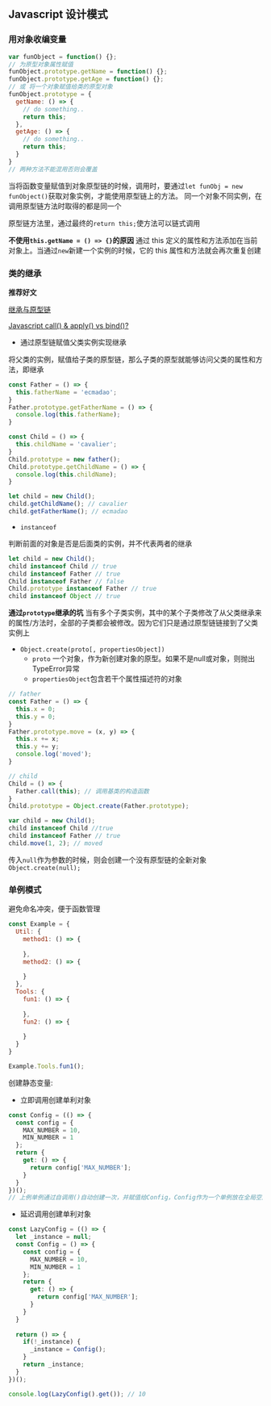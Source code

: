 ## Javascript 设计模式

### 用对象收编变量

```javascript
var funObject = function() {};
// 为原型对象属性赋值
funObject.prototype.getName = function() {};
funObject.prototype.getAge = function() {};
// 或 将一个对象赋值给类的原型对象
funObject.prototype = {
  getName: () => {
    // do something..
    return this;
  },
  getAge: () => {
    // do something..
    return this;
  }
}
// 两种方法不能混用否则会覆盖
```
当将函数变量赋值到对象原型链的时候，调用时，要通过`let funObj = new funObject()`获取对象实例，才能使用原型链上的方法。
同一个对象不同实例，在调用原型链方法时取得的都是同一个

原型链方法里，通过最终的`return this;`使方法可以链式调用

**不使用`this.getName = () => {}`的原因**
通过 this 定义的属性和方法添加在当前对象上。当通过`new`新建一个实例的时候，它的 this 属性和方法就会再次重复创建

### 类的继承

**推荐好文** 

[继承与原型链](https://developer.mozilla.org/zh-CN/docs/Web/JavaScript/Inheritance_and_the_prototype_chain)

[Javascript call() & apply() vs bind()?](http://stackoverflow.com/questions/15455009/javascript-call-apply-vs-bind)

- 通过原型链赋值父类实例实现继承

将父类的实例，赋值给子类的原型链，那么子类的原型就能够访问父类的属性和方法，即继承
```javascript
const Father = () => {
  this.fatherName = 'ecmadao';
}
Father.prototype.getFatherName = () => {
  console.log(this.fatherName);
}

const Child = () => {
  this.childName = 'cavalier';
}
Child.prototype = new father();
Child.prototype.getChildName = () => {
  console.log(this.childName);
}

let child = new Child();
child.getChildName(); // cavalier
child.getFatherName(); // ecmadao
```

- `instanceof`

判断前面的对象是否是后面类的实例，并不代表两者的继承
```javascript
let child = new Child();
child instanceof Child // true
child instanceof Father // true
Child instanceof Father // false
Child.prototype instanceof Father // true
child instanceof Object // true
```

**通过`prototype`继承的坑**
当有多个子类实例，其中的某个子类修改了从父类继承来的属性/方法时，全部的子类都会被修改。因为它们只是通过原型链链接到了父类实例上

- `Object.create(proto[, propertiesObject])`
  - `proto` 一个对象，作为新创建对象的原型。如果不是null或对象，则抛出TypeError异常
  - `propertiesObject`包含若干个属性描述符的对象

```javascript
// father
const Father = () => {
  this.x = 0;
  this.y = 0;
}
Father.prototype.move = (x, y) => {
  this.x += x;
  this.y += y;
  console.log('moved');
}

// child
Child = () => {
  Father.call(this); // 调用基类的构造函数
}
Child.prototype = Object.create(Father.prototype);

var child = new Child();
child instanceof Child //true
child instanceof Father // true
child.move(1, 2); // moved
```

传入`null`作为参数的时候，则会创建一个没有原型链的全新对象
`Object.create(null);`

### 单例模式

避免命名冲突，便于函数管理
```javascript
const Example = {
  Util: {
    method1: () => {
      
    },
    method2: () => {
      
    }
  },
  Tools: {
    fun1: () => {
      
    },
    fun2: () => {
      
    }
  }
}

Example.Tools.fun1();
```
创建静态变量:
 
  - 立即调用创建单利对象
  
```javascript
const Config = (() => {
  const config = {
    MAX_NUMBER = 10,
    MIN_NUMBER = 1
  };
  return {
    get: () => {
      return config['MAX_NUMBER'];
    }
  }
})();
// 上例单例通过自调用()自动创建一次，并赋值给Config，Config作为一个单例放在全局空间里作为静态变量单例对象被使用
```

  - 延迟调用创建单利对象
 
 ```javascript
 const LazyConfig = (() => {
   let _instance = null;
   const Config = () => {
     const config = {
       MAX_NUMBER = 10,
       MIN_NUMBER = 1
     }; 
     return {
       get: () => {
         return config['MAX_NUMBER'];
       }
     }
   }
   
   return () => {
     if(!_instance) {
       _instance = Config();
     }
     return _instance;
   }
 })();
 
 console.log(LazyConfig().get()); // 10
 ```